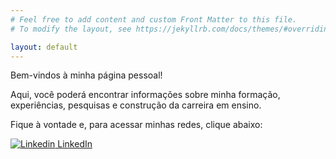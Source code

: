 ```yaml
---
# Feel free to add content and custom Front Matter to this file.
# To modify the layout, see https://jekyllrb.com/docs/themes/#overriding-theme-defaults

layout: default
---
```



<p align="center">

Bem-vindos à minha página pessoal! 

Aqui, você poderá encontrar informações sobre minha formação, experiências, pesquisas e construção da carreira em ensino. 

Fique à vontade e, para acessar minhas redes, clique abaixo:

[![Linkedin](https://i.stack.imgur.com/gVE0j.png) LinkedIn](https://www.linkedin.com/in/andressa-mielke-vasconcelos-6496b6164/)
